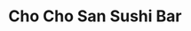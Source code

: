 ---
layout: place
title: Cho Cho San Sushi Bar
permalink: /pennsylvania/north-wales/cho-cho-san-sushi-bar.html
stateAbbr: PA
stateName: Pennsylvania
cityName: North Wales
seo:
  type: restaurant
  links: >-
    https://smorefood.com/order-online/cho-cho-san-north-wales-19454-afub4s90?utm_source=gmb&utm_medium=website
place_id: ChIJd442DASkxokRn11CnXUbDPs
photos:
  - name: >-
      places/ChIJd442DASkxokRn11CnXUbDPs/photos/AeeoHcI6DaRz12Mm3uesegI9QZ4Ei7Fs8wRfQELXvzcvb8XEcTiVnLQ4BjoFvX3xk9mXBp_-TTCOD8oToO9m-IjOiM78aniLwCP2D0W65J-4_uRZTm4QSx29Ad-sbxjiWNLtQNuTBufmmv0QfpvRID67o949h1T1Gvj1WTv5Ez8Z3bultgP_sFT3bq0bn12CxflKn94cvdsYAwkFAz8xYZ99Fzy9pufwUjAA_FqC5xxIM68Q66WfIMzeS_T2dlATJCfZ0vfakA5aBWHS6gdpLJrvvkpVd17TMKhKxvPRKYok32OkfcM-9wkEUSDgngJPdi9M-GCD7dHMUKQzlyKSqK2fmJ5YGUGYDyOUNj9f-WTLdHwWYAdonJiUcjiwJlozj9hyx7WvqeeZhISrm87hP5km_NhMFX4PjdR1SmXswfxWkS_m9PXn
    widthPx: 4032
    heightPx: 3024
    authorAttributions:
      - displayName: Jeff Fields
        uri: https://maps.google.com/maps/contrib/101843644842017233325
        photoUri: >-
          https://lh3.googleusercontent.com/a-/ALV-UjVWNgOYri5MEfZghRk6foVSSau898MMkflSaatukQytzn-rHPw=s100-p-k-no-mo
    flagContentUri: >-
      https://www.google.com/local/imagery/report/?cb_client=maps_api_places.places_api&image_key=!1e10!2sCIHM0ogKEICAgICc6KSwsAE&hl=en-US
    googleMapsUri: >-
      https://www.google.com/maps/place//data=!3m4!1e2!3m2!1sCIHM0ogKEICAgICc6KSwsAE!2e10!4m2!3m1!1s0x89c6a4040c368e77:0xfb0c1b759d425d9f
  - name: >-
      places/ChIJd442DASkxokRn11CnXUbDPs/photos/AeeoHcJ2_7wPNjdli7GZrsI8s90wsq7H9dVcZ3cnXRVWnfTmeBlc0hzN5vxOwS8_1-b5SbfvTGN-4ce6cnoV9kpWe1JFID5CPdMO_Y2vlOCUM8HbuY-lN19tdZVcD1Rgg_RrWhgHOXaLtYgJ0Ty7KgofuckxVo4D_3wnqGEYMD41ClQaQcm1VsFD9xmkAlTDYvQpriv_8IKg_d2vfJcVOIVljtpweKAqbQ1NqzYgdyXV4LJMVeDc40UMvPGwnJFSeA7Q-HJMp7tzUppF5tRyO48idzB13KWKk8J6jAtV7UAb2gC2exa46aY8D23E6EM1eaWH0C0TQQyqJLAdR9soeVaQ8YTsaH17yS9osQLWWMuPwgkg38XNIN6VR6fMI1pZPNLE9jj-bJig9jB1Y35fB48P6Nb19Z59rPOSc9il5p1BZQBru7g
    widthPx: 2000
    heightPx: 2500
    authorAttributions:
      - displayName: Elina.L.Photography 19034
        uri: https://maps.google.com/maps/contrib/110791143693980330700
        photoUri: >-
          https://lh3.googleusercontent.com/a-/ALV-UjX_IFxo1yq2pm71q9_5tXfJ7d0IZKi0h-6Fz6WcBtFM3CKjxzjAMw=s100-p-k-no-mo
    flagContentUri: >-
      https://www.google.com/local/imagery/report/?cb_client=maps_api_places.places_api&image_key=!1e10!2sCIHM0ogKEICAgID3lcC3zAE&hl=en-US
    googleMapsUri: >-
      https://www.google.com/maps/place//data=!3m4!1e2!3m2!1sCIHM0ogKEICAgID3lcC3zAE!2e10!4m2!3m1!1s0x89c6a4040c368e77:0xfb0c1b759d425d9f
  - name: >-
      places/ChIJd442DASkxokRn11CnXUbDPs/photos/AeeoHcIKL6pI683hIYITcxiBHH7B2A13CX0U3rlUbboWvIdnPNdjFkDs7POZeZOgxJzfjRBuT7_BaXDiFibeXJxhhWYmW-DKfZO9xrddtun0iO1vMIp072gBZMqk2qvEDanLUrEgha7ouJ_mGEpkt6QkmFbTlt7-H0o5jWveMyXLg_t9TAC7t-QW4b8za2AIOpqIYy_nvumZ90m9HWqLEU6DZtB-AmakTSp9-4YSLcrEiDK8W4mmt0VtTZn7b3uGBWgdvBzKxzFc5PxgmzLGHqRV35MJByFGLG6JsowOszb5c9HNK8YxuSHpnkLBcLO3mW79VsAARGrkvi4wuqD7buWyx8K15GghjVj5Ne6sbcId0Lx6XsAZBhiQToYKKZWfjGwMrFIXRUV2uILcNWH8l_w0ZcCl-aHWAGNm7TBwVr47KFY-mTkB
    widthPx: 2000
    heightPx: 2500
    authorAttributions:
      - displayName: Elina.L.Photography 19034
        uri: https://maps.google.com/maps/contrib/110791143693980330700
        photoUri: >-
          https://lh3.googleusercontent.com/a-/ALV-UjX_IFxo1yq2pm71q9_5tXfJ7d0IZKi0h-6Fz6WcBtFM3CKjxzjAMw=s100-p-k-no-mo
    flagContentUri: >-
      https://www.google.com/local/imagery/report/?cb_client=maps_api_places.places_api&image_key=!1e10!2sCIHM0ogKEICAgID3lcCPqAE&hl=en-US
    googleMapsUri: >-
      https://www.google.com/maps/place//data=!3m4!1e2!3m2!1sCIHM0ogKEICAgID3lcCPqAE!2e10!4m2!3m1!1s0x89c6a4040c368e77:0xfb0c1b759d425d9f
  - name: >-
      places/ChIJd442DASkxokRn11CnXUbDPs/photos/AeeoHcJWM2RU2SLARdL53hZrmgYRkAz5_8QEbGSRFsXAzpxaX-J6NBlh23GO_t-mpZJ122musNYbgdI3Q9_HmCkg6r2_9-Ta9Q0ecEJ89rUaixJMU0JFz9qy8T3GLuLrIaMDLJKoN4Z224umjLsIlaNG3yIBNjHPxFY-4Oh1epvuDrTsM99bdUFw93IXNM4M1bx5Ipn4gp6B0Rph3jcFsz3zuYvh_W3_Lz4hPD0y7vW69osNrWNrN1Ds4OT8Xv13Rxf-C6s8djcr0Zug_0wER10W9q6u3lyFCvgyNBT5TIV3GcrN4EnWk6bJNnLlbCSQf7rf3JQusflzJMtGSYfFzGSV0UZcL1MTWemH2eaMEGXuZXLLhvaaDf5nEhpBuMD11sOZu-atfCieE0azb3HtfCLOfUlsi3zR4OzOE-GIunGEwx5rAW8
    widthPx: 4048
    heightPx: 3036
    authorAttributions:
      - displayName: Dave W
        uri: https://maps.google.com/maps/contrib/113777033355000149134
        photoUri: >-
          https://lh3.googleusercontent.com/a/ACg8ocLWGbB54z-29AHW8K7r9ABdUXypMPdS3_h7fjoWYMAxLH7F3Q=s100-p-k-no-mo
    flagContentUri: >-
      https://www.google.com/local/imagery/report/?cb_client=maps_api_places.places_api&image_key=!1e10!2sCIHM0ogKEICAgICErOq7pwE&hl=en-US
    googleMapsUri: >-
      https://www.google.com/maps/place//data=!3m4!1e2!3m2!1sCIHM0ogKEICAgICErOq7pwE!2e10!4m2!3m1!1s0x89c6a4040c368e77:0xfb0c1b759d425d9f
  - name: >-
      places/ChIJd442DASkxokRn11CnXUbDPs/photos/AeeoHcKwcNJv4_yNM5fJ2F7UFPoHIXP3OnJHvfGEn2vbpJzqpBW2XhDZttbAW_mYPCN9uEpVgiGFQqlbUD4sThN56_48F3JJdXik_o7q2cAJEPrOmcSIGHEhbJZP-YQIqb3d4A5iJ5SymYKrd9O3KAlgPWdjINBdYAzkieyVWwugLMH_MxsIXq8hidrzp179W5MRGKrMLgax7qjqO8p6F_P3VDgU8AerOC8sh16kO8S3sfKURp2H7mLOKl1tPjxcxFL9UzZM7dQzW4Wze04Vw1b9UoHH-ofVAg9wtwZMHPEdndouUNiyIiu6J11BpbVXu7tGMTcAvcDPJsOy1yvc-I7PdRmFKQyCKPGZdstGg4GxDLUNGI-rZSWaWpRd6w99RwXyolRsXuAfkTUm5kWAyezUptxVQOaZA3hKumIYtJXJeMw
    widthPx: 3264
    heightPx: 1836
    authorAttributions:
      - displayName: Joe “Avid Urbex” Brown
        uri: https://maps.google.com/maps/contrib/109642495624838083798
        photoUri: >-
          https://lh3.googleusercontent.com/a-/ALV-UjV3xlAwl3c9d5sL2dAMQU86Ttln8uXayFw-Q1NgHwcqhsLjvc8=s100-p-k-no-mo
    flagContentUri: >-
      https://www.google.com/local/imagery/report/?cb_client=maps_api_places.places_api&image_key=!1e10!2sCIHM0ogKEICAgIDb_b_qTQ&hl=en-US
    googleMapsUri: >-
      https://www.google.com/maps/place//data=!3m4!1e2!3m2!1sCIHM0ogKEICAgIDb_b_qTQ!2e10!4m2!3m1!1s0x89c6a4040c368e77:0xfb0c1b759d425d9f
  - name: >-
      places/ChIJd442DASkxokRn11CnXUbDPs/photos/AeeoHcKXU2Rt2Q9UMpD8FIFUavtMjjiZnXMADilrRFqLGxSao4I0EVFDJyaI87BAoWU8o7FU5FF6EZR49GpYtXE79Fm8iX_vfMAkpF-De7G-KZc8adySZY3Z6JymUMhaUXT36IKUn2vR-LxOErJyjsgcXkFnRR_YY2z-YQy7yelGUtI8MFmOCqX-imQ_QpAaka0zvJ6d1nOSJV8bohcrTiSZtftqabat_vdGpwwNbGcxC59QtwhI_2VBKptABUm44SJYWXx5oT-GSYpRHSR7AcDMjIkR1G7OR2Dw6KymZMZTet1uXpgXoaUaKDRmFGIYS-NbM35qTKtp1xzWT1URSQFuzsUgpKxYwJtGVDnNUxBEOga93cNfYhhziRFwSrdUOFUYRVbwc_CK6SNwSUsK0BehmZKEl_WaJMYsPdjm5mHjo1k3Wnt0
    widthPx: 3024
    heightPx: 4032
    authorAttributions:
      - displayName: Sabrina Gao
        uri: https://maps.google.com/maps/contrib/116854128585417798415
        photoUri: >-
          https://lh3.googleusercontent.com/a/ACg8ocIpqjwuhleWZYX3g2eB74nSUsIiGAcVQwoey1pPv-WHHXkDtR4=s100-p-k-no-mo
    flagContentUri: >-
      https://www.google.com/local/imagery/report/?cb_client=maps_api_places.places_api&image_key=!1e10!2sCIHM0ogKEICAgICpvICZvQE&hl=en-US
    googleMapsUri: >-
      https://www.google.com/maps/place//data=!3m4!1e2!3m2!1sCIHM0ogKEICAgICpvICZvQE!2e10!4m2!3m1!1s0x89c6a4040c368e77:0xfb0c1b759d425d9f
  - name: >-
      places/ChIJd442DASkxokRn11CnXUbDPs/photos/AeeoHcJ2-kWtAqzgQfSteA-VYZeW8YfwuJDrLO__6NE1u5tYhnUPjbOUQPQ4AG6-m3ncWYLFp0nqSnytpjiaG5lEn5H7lCMmQq7jA6wHHfo9z-Y22s6IJZxiIt8AjkD7S3B9t_gOH_6UeFMM5eohoLZjFtyAbqbnYiHxMi3T-9seZTb9GexyPA-Z5llU7PJl3zD9LSy07mJ6GOgxrw1W1I2FDoUwU7cQ70qMvYRvUHb7-6xeHWxko7SgB9cYw9WIynCJRwBdnGhodOgZBzyeccAnsU3zmZxfw3Zxi13-ZMjE-fKPn5-yeoZ8jztkw_3gWDIYB3snZy2HnR9xPmXD0MR5nY13Xv6L--6e1jnVmqPIVVv17oeyfQV398a2HhwqWACKttchyfrw8lSVJUYcinl1aHWX6a79GMZnzGGrSJbWhAE0DE6w
    widthPx: 640
    heightPx: 480
    authorAttributions:
      - displayName: Fanny Yang
        uri: https://maps.google.com/maps/contrib/107952678939827110958
        photoUri: >-
          https://lh3.googleusercontent.com/a-/ALV-UjUJevW-KLkjZsybXctxXC8tAVAeykwc0vZxrC3A0u-Tbmwm37RIwA=s100-p-k-no-mo
    flagContentUri: >-
      https://www.google.com/local/imagery/report/?cb_client=maps_api_places.places_api&image_key=!1e10!2sCIHM0ogKEICAgICE2bOp4gE&hl=en-US
    googleMapsUri: >-
      https://www.google.com/maps/place//data=!3m4!1e2!3m2!1sCIHM0ogKEICAgICE2bOp4gE!2e10!4m2!3m1!1s0x89c6a4040c368e77:0xfb0c1b759d425d9f
  - name: >-
      places/ChIJd442DASkxokRn11CnXUbDPs/photos/AeeoHcIdp66tcgMHApf8GtYdT2xnDACG1f3GfgO0kC5CAaUwFrTXhzhPP6K0eqByoWTMBBuJG5or5ToKMHDJlkzA-ZCIGPkPqijdZks7qD0-Ws0lAz48jlcOKbVvH6xssYCZRhwotAWkKf53gH7TS__UNfLGf6zJ9xC--23fR4-XL651ki0zyUJeYpK6l-Hst79AKH1KsMkG3C6tl-ZQ4jg7LcR-6UH3zCXXs0Khxit4ZBWnvrtURyosfR61MsykQHAOoI_3sud-NZBzNKR7GRE0zpuUhjD6xixZwxBMDL7X2r6qlIxersyaGWXmJUsPptRZ5P_O52Yq3FF3OLDLPxdRNMSJ8b8jSw6qGQ2U5zAKfgJptd0r9zs-LycIhMQpiX6f10oVHzX1bvn4g4nhs7OZxJAzq5zmQ-QjeVkPHFUUjJ-iQA
    widthPx: 3024
    heightPx: 4032
    authorAttributions:
      - displayName: Joanne Phillips
        uri: https://maps.google.com/maps/contrib/114537673353582040658
        photoUri: >-
          https://lh3.googleusercontent.com/a/ACg8ocJ8jM4liP9SJlThHdwaRtXldDWF3hx7DGfv320NCzHMiUJ2_A=s100-p-k-no-mo
    flagContentUri: >-
      https://www.google.com/local/imagery/report/?cb_client=maps_api_places.places_api&image_key=!1e10!2sCIHM0ogKEICAgICa7P_VSw&hl=en-US
    googleMapsUri: >-
      https://www.google.com/maps/place//data=!3m4!1e2!3m2!1sCIHM0ogKEICAgICa7P_VSw!2e10!4m2!3m1!1s0x89c6a4040c368e77:0xfb0c1b759d425d9f
  - name: >-
      places/ChIJd442DASkxokRn11CnXUbDPs/photos/AeeoHcJA_gmNv0zUa-qoonkcLlZf12Pcqkp5fv26npIF5CvbqvyTi4zzz9FLdGVk9fbQnrM6t8uhyoizBOewFfQWllEpyw-P8bvy5fca1w5oCvnlpGxNxe3Q7Rw-AdviqLTs1aSLTYd6DkJKrbrYPTZZgnWH9aBECQOanMIGTa42TWI6sCkDTbP7nvVEmeSe9LqU005AgWPa8IXx-7BTwlK0nkY-jby-W6dJ0mU9MMubKjZgW_M8TZDZYALlY4j9jwjApCXvKsFlEwA6EChCxXUoZzXGpDMDwcvmEiL4uxxJ6mt6M8q6gp6mzZZKdruoiBvCBThbf9F9VNOu8oRcAqJxl5tcMBCxWgDcfbF6vBd48YVl40iSsuIM-daIXRnTUkr5zsBHdyMsGIhOT21NRPLk3OTsrCob4dzuxm8_e5c0ysF0IQ
    widthPx: 3024
    heightPx: 4032
    authorAttributions:
      - displayName: shan pusha
        uri: https://maps.google.com/maps/contrib/105974244483502396562
        photoUri: >-
          https://lh3.googleusercontent.com/a/ACg8ocJsvN_TGIOHhTxrJ7UT25Sr0NSaxsRB1F1ceHogDRQbz7kauw=s100-p-k-no-mo
    flagContentUri: >-
      https://www.google.com/local/imagery/report/?cb_client=maps_api_places.places_api&image_key=!1e10!2sCIHM0ogKEICAgICEtKy4Ug&hl=en-US
    googleMapsUri: >-
      https://www.google.com/maps/place//data=!3m4!1e2!3m2!1sCIHM0ogKEICAgICEtKy4Ug!2e10!4m2!3m1!1s0x89c6a4040c368e77:0xfb0c1b759d425d9f
  - name: >-
      places/ChIJd442DASkxokRn11CnXUbDPs/photos/AeeoHcL6y2JK8icXMS0oSjC_bBDaF_mmEkA8E8-MpMAWCnAYISAhWUyEHubJknUmWA-CVQnAoh0l7pPhC8reGlEo_rA2EI8sQwI8H0PpPRjNjn03KbpC9e_9fc_gsTFI8MZUSnYpcsgg939Han6xjDLYTroWXDcbx3fS8a8DY06JqEr2hK3Q830zDz5ky-EJQTzzRJ8uiZN4e3RajKPU2Kc9JFvF1jN26LqVM5206QRzabTfcFKUTFwp91T9Pz1kz-nCoM36nYkFEqHAT7CwYMWAQ887bEXZoWHkeG6y17AtZhQwqbaFHCrDzmW0P_p8v06v0zcjmqPQttsiLHhjXBxSmQCR0BFGbJcvSlPkAt3F66D2717-ICZkdwjvlPJ5ok1alrjkgh72XT8gQ1HGewEGbzhwFX6eQtJfaaU-bMsApnIWQwwi
    widthPx: 640
    heightPx: 482
    authorAttributions:
      - displayName: Fanny Yang
        uri: https://maps.google.com/maps/contrib/107952678939827110958
        photoUri: >-
          https://lh3.googleusercontent.com/a-/ALV-UjUJevW-KLkjZsybXctxXC8tAVAeykwc0vZxrC3A0u-Tbmwm37RIwA=s100-p-k-no-mo
    flagContentUri: >-
      https://www.google.com/local/imagery/report/?cb_client=maps_api_places.places_api&image_key=!1e10!2sCIHM0ogKEICAgICE2bOpogE&hl=en-US
    googleMapsUri: >-
      https://www.google.com/maps/place//data=!3m4!1e2!3m2!1sCIHM0ogKEICAgICE2bOpogE!2e10!4m2!3m1!1s0x89c6a4040c368e77:0xfb0c1b759d425d9f
address: '#3, 1422, 981 N Wales Rd, North Wales, PA 19454, USA'
street: '#3,1422,981 N Wales Rd'
city: North Wales
state: PA
zip: '19454'
country: USA
neighborhood: null
latitude: '40.244753'
longitude: '-75.240750'
accessibility_options:
  wheelchairAccessibleParking: true
  wheelchairAccessibleEntrance: true
  wheelchairAccessibleRestroom: true
  wheelchairAccessibleSeating: true
business_status: OPERATIONAL
name: Cho Cho San Sushi Bar
google_maps_links:
  directionsUri: >-
    https://www.google.com/maps/dir//''/data=!4m7!4m6!1m1!4e2!1m2!1m1!1s0x89c6a4040c368e77:0xfb0c1b759d425d9f!3e0
  placeUri: https://maps.google.com/?cid=18089863995203935647
  writeAReviewUri: >-
    https://www.google.com/maps/place//data=!4m3!3m2!1s0x89c6a4040c368e77:0xfb0c1b759d425d9f!12e1
  reviewsUri: >-
    https://www.google.com/maps/place//data=!4m4!3m3!1s0x89c6a4040c368e77:0xfb0c1b759d425d9f!9m1!1b1
  photosUri: >-
    https://www.google.com/maps/place//data=!4m3!3m2!1s0x89c6a4040c368e77:0xfb0c1b759d425d9f!10e5
primary_type: Sushi Restaurant
opening_hours:
  regular: null
  current: null
secondary_opening_hours:
  regular:
    weekdayDescriptions: null
    type: null
  current:
    weekdayDescriptions: null
    type: null
phone: (267) 651-1122
price_level: PRICE_LEVEL_MODERATE
price_range: $20 &ndash; $30
rating: '4.5'
rating_count: 0
website: >-
  https://smorefood.com/order-online/cho-cho-san-north-wales-19454-afub4s90?utm_source=gmb&utm_medium=website
description: >-
  Discover Cho Cho San Sushi Bar in North Wales, PA$$$Cho Cho San Sushi Bar in
  North Wales, PA, stands out as a welcoming spot for fresh Japanese cuisine,
  featuring an array of sushi rolls and classic dishes in a laid-back
  atmosphere. This sushi restaurant near you offers ample options like bento
  boxes and hibachi-style fare, making it ideal for those craving authentic
  flavors at moderate prices. Accessibility features such as wheelchair-friendly
  entrances and seating add to its appeal for a comfortable dining experience.
  Drawing from its casual vibe and well-crafted menu, it's a go-to choice for
  anyone exploring top-rated sushi places in the area. Whether you're in the
  mood for innovative rolls or simple Japanese eats, this location delivers a
  satisfying meal that highlights quality ingredients.
generative_summary: >-
  Discover Cho Cho San Sushi Bar in North Wales, PA$$$Cho Cho San Sushi Bar in
  North Wales, PA, stands out as a welcoming spot for fresh Japanese cuisine,
  featuring an array of sushi rolls and classic dishes in a laid-back
  atmosphere. This sushi restaurant near you offers ample options like bento
  boxes and hibachi-style fare, making it ideal for those craving authentic
  flavors at moderate prices. Accessibility features such as wheelchair-friendly
  entrances and seating add to its appeal for a comfortable dining experience.
  Drawing from its casual vibe and well-crafted menu, it's a go-to choice for
  anyone exploring top-rated sushi places in the area. Whether you're in the
  mood for innovative rolls or simple Japanese eats, this location delivers a
  satisfying meal that highlights quality ingredients.
generative_disclosure: Summarized by AI using the Grok-3-Mini model.
reviews:
  - name: >-
      places/ChIJd442DASkxokRn11CnXUbDPs/reviews/ChZDSUhNMG9nS0VJQ0FnTUNnb3RXOVNnEAE
    relativePublishTimeDescription: a month ago
    rating: 5
    text:
      text: >-
        GREAT PLACE!!! We love it here. Been coming here for a ton of years. We
        move a touch further but not leaving this place. Expensive, yummy.
        Everyone’s great, clean place, foods wonderful. I wish they had a bigger
        place. When we order here take out or dine in, it’s special. Thank you
        for being a great place.
      languageCode: en
    originalText:
      text: >-
        GREAT PLACE!!! We love it here. Been coming here for a ton of years. We
        move a touch further but not leaving this place. Expensive, yummy.
        Everyone’s great, clean place, foods wonderful. I wish they had a bigger
        place. When we order here take out or dine in, it’s special. Thank you
        for being a great place.
      languageCode: en
    authorAttribution:
      displayName: Kel Mcc
      uri: https://www.google.com/maps/contrib/116044385561914224964/reviews
      photoUri: >-
        https://lh3.googleusercontent.com/a/ACg8ocIKlv-vIEKNBYus_UE0Cd6M_zdp6JS1TR5m0AsAS3oQKTYzZw=s128-c0x00000000-cc-rp-mo
    publishTime: '2025-02-15T10:42:50.128122Z'
    flagContentUri: >-
      https://www.google.com/local/review/rap/report?postId=ChZDSUhNMG9nS0VJQ0FnTUNnb3RXOVNnEAE&d=17924085&t=1
    googleMapsUri: >-
      https://www.google.com/maps/reviews/data=!4m6!14m5!1m4!2m3!1sChZDSUhNMG9nS0VJQ0FnTUNnb3RXOVNnEAE!2m1!1s0x89c6a4040c368e77:0xfb0c1b759d425d9f
  - name: >-
      places/ChIJd442DASkxokRn11CnXUbDPs/reviews/ChZDSUhNMG9nS0VJQ0FnTUR3bDZxQWRBEAE
    relativePublishTimeDescription: 2 weeks ago
    rating: 5
    text:
      text: >-
        Have been coming here for years. Always a great experience.  Best sushi
        around
      languageCode: en
    originalText:
      text: >-
        Have been coming here for years. Always a great experience.  Best sushi
        around
      languageCode: en
    authorAttribution:
      displayName: Kathy Kowalski
      uri: https://www.google.com/maps/contrib/100122760790187069807/reviews
      photoUri: >-
        https://lh3.googleusercontent.com/a/ACg8ocImOfIheLq7xnT-gkq6Byhbg7myDDRtBCtp47Ay_NfqeL5yQQ=s128-c0x00000000-cc-rp-mo
    publishTime: '2025-03-28T20:32:16.410568Z'
    flagContentUri: >-
      https://www.google.com/local/review/rap/report?postId=ChZDSUhNMG9nS0VJQ0FnTUR3bDZxQWRBEAE&d=17924085&t=1
    googleMapsUri: >-
      https://www.google.com/maps/reviews/data=!4m6!14m5!1m4!2m3!1sChZDSUhNMG9nS0VJQ0FnTUR3bDZxQWRBEAE!2m1!1s0x89c6a4040c368e77:0xfb0c1b759d425d9f
  - name: >-
      places/ChIJd442DASkxokRn11CnXUbDPs/reviews/ChdDSUhNMG9nS0VJQ0FnTUN3anEtSmtRRRAB
    relativePublishTimeDescription: 3 weeks ago
    rating: 5
    text:
      text: >-
        We love Cho Cho San, especially their sushi "sandwiches!" Whenever we
        host family/friends for sushi, I make it a point to include some -
        everyone agrees they're amazing!
      languageCode: en
    originalText:
      text: >-
        We love Cho Cho San, especially their sushi "sandwiches!" Whenever we
        host family/friends for sushi, I make it a point to include some -
        everyone agrees they're amazing!
      languageCode: en
    authorAttribution:
      displayName: Judy Doner
      uri: https://www.google.com/maps/contrib/107786989813488194807/reviews
      photoUri: >-
        https://lh3.googleusercontent.com/a-/ALV-UjVkRUNvlNXN4DDUnaUtgpqoHnyWRIy8QL_aKS6pH7x02E5enaDG=s128-c0x00000000-cc-rp-mo-ba3
    publishTime: '2025-03-18T22:05:46.025769Z'
    flagContentUri: >-
      https://www.google.com/local/review/rap/report?postId=ChdDSUhNMG9nS0VJQ0FnTUN3anEtSmtRRRAB&d=17924085&t=1
    googleMapsUri: >-
      https://www.google.com/maps/reviews/data=!4m6!14m5!1m4!2m3!1sChdDSUhNMG9nS0VJQ0FnTUN3anEtSmtRRRAB!2m1!1s0x89c6a4040c368e77:0xfb0c1b759d425d9f
  - name: >-
      places/ChIJd442DASkxokRn11CnXUbDPs/reviews/ChdDSUhNMG9nS0VJQ0FnSUQwM2RpNHFBRRAB
    relativePublishTimeDescription: 5 years ago
    rating: 5
    text:
      text: >-
        Love this place! Eat here about once a week and the food is consistently
        great quality. We love the Keith roll, salmon sashimi, spicy tuna roll,
        &eel roll, and the salad dressing is amazing!! You really can't go wrong
        with anything on this menu!
      languageCode: en
    originalText:
      text: >-
        Love this place! Eat here about once a week and the food is consistently
        great quality. We love the Keith roll, salmon sashimi, spicy tuna roll,
        &eel roll, and the salad dressing is amazing!! You really can't go wrong
        with anything on this menu!
      languageCode: en
    authorAttribution:
      displayName: Giavonna Banner
      uri: https://www.google.com/maps/contrib/113407725541576217962/reviews
      photoUri: >-
        https://lh3.googleusercontent.com/a-/ALV-UjW2z2y4wkbm3i53Rr4y5U69w0F-I23cab9J4N0_cV9zP4l8chne7w=s128-c0x00000000-cc-rp-mo-ba3
    publishTime: '2019-12-10T13:43:58.087317Z'
    flagContentUri: >-
      https://www.google.com/local/review/rap/report?postId=ChdDSUhNMG9nS0VJQ0FnSUQwM2RpNHFBRRAB&d=17924085&t=1
    googleMapsUri: >-
      https://www.google.com/maps/reviews/data=!4m6!14m5!1m4!2m3!1sChdDSUhNMG9nS0VJQ0FnSUQwM2RpNHFBRRAB!2m1!1s0x89c6a4040c368e77:0xfb0c1b759d425d9f
  - name: >-
      places/ChIJd442DASkxokRn11CnXUbDPs/reviews/ChdDSUhNMG9nS0VJQ0FnTURRMzc3XzNnRRAB
    relativePublishTimeDescription: 4 weeks ago
    rating: 3
    text:
      text: >-
        A bit dingy and no sushi bar seating.  The server was friendly and the
        sushi was ok.  I'd rank this place second out of the three sushi
        restaurants in the area (better than hachi, but not as fresh or good as
        ooka).
      languageCode: en
    originalText:
      text: >-
        A bit dingy and no sushi bar seating.  The server was friendly and the
        sushi was ok.  I'd rank this place second out of the three sushi
        restaurants in the area (better than hachi, but not as fresh or good as
        ooka).
      languageCode: en
    authorAttribution:
      displayName: Dan
      uri: https://www.google.com/maps/contrib/116925459669105681453/reviews
      photoUri: >-
        https://lh3.googleusercontent.com/a/ACg8ocKnQPJGvbfpx7GtoPOtAYFPVPdZqdR2TomlYTK7p8FNHwaUQw=s128-c0x00000000-cc-rp-mo-ba4
    publishTime: '2025-03-15T15:22:06.082589Z'
    flagContentUri: >-
      https://www.google.com/local/review/rap/report?postId=ChdDSUhNMG9nS0VJQ0FnTURRMzc3XzNnRRAB&d=17924085&t=1
    googleMapsUri: >-
      https://www.google.com/maps/reviews/data=!4m6!14m5!1m4!2m3!1sChdDSUhNMG9nS0VJQ0FnTURRMzc3XzNnRRAB!2m1!1s0x89c6a4040c368e77:0xfb0c1b759d425d9f
review_summary: >-
  Insights from Recent Reviews$$$Folks rave about the consistently delicious
  sushi and specialty rolls at this spot, often calling it a reliable favorite
  for fresh flavors and great value. Many appreciate the clean, no-fuss setting
  that makes it easy to enjoy meals whether dining in or grabbing takeout, with
  highlights on unique items that keep customers coming back. While most
  experiences are positive, a few note that the atmosphere feels a bit simple
  compared to other options nearby, yet it still holds up as a solid pick for
  everyday sushi cravings. Overall, it's praised for friendly service and
  high-quality dishes that make it worth trying if you're hunting for sushi
  restaurants close to home. If you're looking to sample the best sushi around,
  this place delivers a generally enjoyable vibe with minimal drawbacks.
review_disclosure: Summarized by AI using the Grok-3-Mini model.
parking_options:
  freeParkingLot: true
  freeStreetParking: true
  valetParking: false
payment_options:
  acceptsCreditCards: true
  acceptsDebitCards: true
  acceptsCashOnly: false
  acceptsNfc: true
allow_dogs: null
curbside_pickup: null
delivery: true
dine_in: true
good_for_children: true
good_for_groups: true
good_for_sports: false
live_music: false
menu_for_children: false
outdoor_seating: false
reservable: true
restroom: true
serves_beer: false
serves_breakfast: false
serves_brunch: false
serves_cocktails: false
serves_coffee: null
serves_dinner: true
serves_dessert: true
serves_lunch: true
serves_vegetarian_food: true
serves_wine: false
takeout: true
update_category: pro
places_description: >-
  Simple Japanese eatery with an ample selection of sushi rolls, plus bento
  boxes & hibachi fare.

---